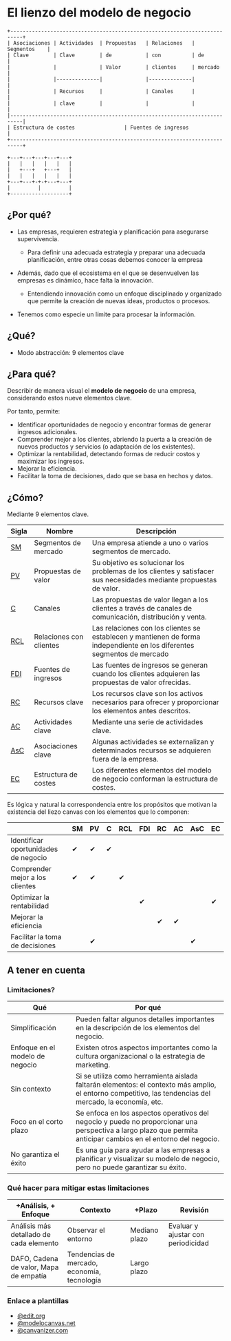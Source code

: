 # El lienzo del modelo de negocio

```
+--------------------------------------------------------------------------+
| Asociaciones | Actividades  | Propuestas   | Relaciones   | Segmentos    |
| Clave        | Clave        | de           | con          | de           |
|              |              | Valor        | clientes     | mercado      |
|              |--------------|              |--------------|              |
|              | Recursos     |              | Canales      |              |
|              | clave        |              |              |              |
|--------------------------------------------------------------------------|
| Estructura de costes                | Fuentes de ingresos                |
+--------------------------------------------------------------------------+
```

```
+---+---+---+---+---+
|   |   |   |   |   |
|   +---+   +---+   |
|   |   |   |   |   |
+---+---+-+-+---+---+
|         |         |
+-------------------+
```

## ¿Por qué?

- Las empresas, requieren estrategia y planificación para asegurarse supervivencia.
  - Para definir una adecuada estrategia y preparar una adecuada planificación, entre otras cosas debemos conocer la empresa
- Además, dado que el ecosistema en el que se desenvuelven las empresas es dinámico, hace falta la innovación.
  - Entendiendo innovación como un enfoque disciplinado y organizado que permite la creación de nuevas ideas, productos o procesos.

- Tenemos como especie un límite para procesar la información.

## ¿Qué?

- Modo abstracción: 9 elementos clave

## ¿Para qué?

Describir de manera visual el **modelo de negocio** de una empresa, considerando estos nueve elementos clave.

Por tanto, permite:

- Identificar oportunidades de negocio y encontrar formas de generar ingresos adicionales.
- Comprender mejor a los clientes, abriendo la puerta a la creación de nuevos productos y servicios (o adaptación de los existentes).
- Optimizar la rentabilidad, detectando formas de reducir costos y maximizar los ingresos.
- Mejorar la eficiencia.
- Facilitar la toma de decisiones, dado que se basa en hechos y datos.

## ¿Cómo?

Mediante 9 elementos clave.

Sigla|Nombre|Descripción
-|-|-
[SM](t01-04-01-segmentoMercado.md)|Segmentos de mercado|Una empresa atiende a uno o varios segmentos de mercado.
[PV](t01-04-01-propuestaValor.md)|Propuestas de valor|Su objetivo es solucionar los problemas de los clientes y satisfacer sus necesidades mediante propuestas de valor.
[C](t01-04-01-canales.md)|Canales|Las propuestas de valor llegan a los clientes a través de canales de comunicación, distribución y venta. 
[RCL](t01-04-01-relacionesConClientes.md)|Relaciones con clientes|Las relaciones con los clientes se establecen y mantienen de forma independiente en los diferentes segmentos de mercado
[FDI](t01-04-01-fuentesDeIngreso.md)|Fuentes de ingresos|Las fuentes de ingresos se generan cuando los clientes adquieren las propuestas de valor ofrecidas. 
[RC](t01-04-01-recursosClave.md)|Recursos clave|Los recursos clave son los activos necesarios para ofrecer y proporcionar los elementos antes descritos.
[AC](t01-04-01-actividadesClave.md)|Actividades clave|Mediante una serie de actividades clave. 
[AsC](t01-04-01-asociacionesClave.md)|Asociaciones clave|Algunas actividades se externalizan y determinados recursos se adquieren fuera de la empresa. 
[EC](t01-04-01-estructuraDeCostes.md)|Estructura de costes|Los diferentes elementos del modelo de negocio conforman la estructura de costes.

Es lógica y natural la correspondencia entre los propósitos que motivan la existencia del liezo canvas con los elementos que lo componen: 

||SM|PV|C|RCL|FDI|RC|AC|AsC|EC
-|-|-|-|-|-|-|-|-|-|
Identificar oportunidades de negocio|✔|✔|✔|||||||
Comprender mejor a los clientes|✔|✔||✔||||||
Optimizar la rentabilidad|||||✔||||✔|
Mejorar la eficiencia||||||✔|✔|||
Facilitar la toma de decisiones||✔||||||✔||

## A tener en cuenta

### Limitaciones?

Qué|Por qué
-|-
Simplificación|Pueden faltar algunos detalles importantes en la descripción de los elementos del negocio.
Enfoque en el modelo de negocio|Existen otros aspectos importantes como la cultura organizacional o la estrategia de marketing.
Sin contexto|Si se utiliza como herramienta aislada faltarán elementos: el contexto más amplio, el entorno competitivo, las tendencias del mercado, la economía, etc.
Foco en el corto plazo|Se enfoca en los aspectos operativos del negocio y puede no proporcionar una perspectiva a largo plazo que permita anticipar cambios en el entorno del negocio.
No garantiza el éxito|Es una guía para ayudar a las empresas a planificar y visualizar su modelo de negocio, pero no puede garantizar su éxito.

### Qué hacer para mitigar estas limitaciones

+Análisis, + Enfoque|Contexto|+Plazo|Revisión
-|-|-|-
Análisis más detallado de cada elemento|Observar el entorno|Mediano plazo|Evaluar y ajustar con periodicidad
DAFO, Cadena de valor, Mapa de empatía|Tendencias de mercado, economía, tecnología|Largo plazo|

### Enlace a plantillas

- [@edit.org](https://edit.org/es/blog/plantillas-business-canvas-model-online)
- [@modelocanvas.net](https://modelocanvas.net/descargar-plantillas-ejemplos/)
- [@canvanizer.com](https://canvanizer.com/new/business-model-canvas)
